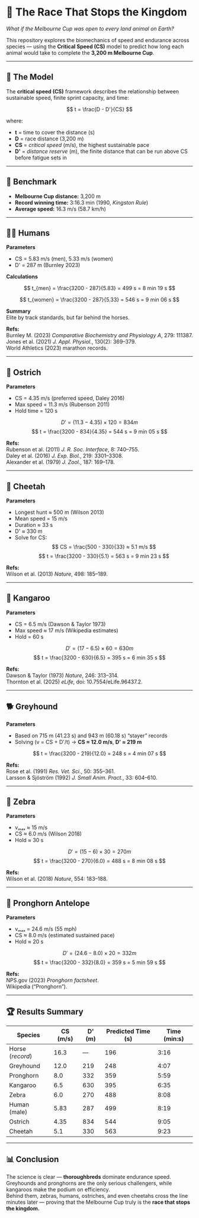 # 🏇 The Race That Stops the Kingdom
*What if the Melbourne Cup was open to every land animal on Earth?*

This repository explores the biomechanics of speed and endurance across species — using the **Critical Speed (CS)** model to predict how long each animal would take to complete the **3,200 m Melbourne Cup**.

---

## 📐 The Model

The **critical speed (CS)** framework describes the relationship between sustainable speed, finite sprint capacity, and time:

$$
t = \frac{D - D'}{CS}
$$

where:  
- **t** = time to cover the distance (s)  
- **D** = race distance (3,200 m)  
- **CS** = *critical speed* (m/s), the highest sustainable pace  
- **D'** = *distance reserve* (m), the finite distance that can be run above CS before fatigue sets in  

---

## 🏁 Benchmark

- **Melbourne Cup distance:** 3,200 m  
- **Record winning time:** 3:16.3 min (1990, *Kingston Rule*)  
- **Average speed:** 16.3 m/s (58.7 km/h)

---

## 🧍‍♂️ Humans

**Parameters**  
- CS = 5.83 m/s (men), 5.33 m/s (women)  
- D' = 287 m (Burnley 2023)

**Calculations**

$$
t_{men} = \frac{3200 - 287}{5.83} = 499 s = 8 min 19 s
$$

$$
t_{women} = \frac{3200 - 287}{5.33} = 546 s = 9 min 06 s
$$

**Summary**  
Elite by track standards, but far behind the horses.

**Refs:**  
Burnley M. (2023) *Comparative Biochemistry and Physiology A*, 279: 111387.  
Jones et al. (2021) *J. Appl. Physiol.*, 130(2): 369–379.  
World Athletics (2023) marathon records.

---

## 🦩 Ostrich

**Parameters**  
- CS = 4.35 m/s (preferred speed, Daley 2016)  
- Max speed = 11.3 m/s (Rubenson 2011)  
- Hold time = 120 s  

$$
D' = (11.3 - 4.35) \times 120 = 834 m
$$
$$
t = \frac{3200 - 834}{4.35} = 544 s = 9 min 05 s
$$

**Refs:**  
Rubenson et al. (2011) *J. R. Soc. Interface*, 8: 740–755.  
Daley et al. (2016) *J. Exp. Biol.*, 219: 3301–3308.  
Alexander et al. (1979) *J. Zool.*, 187: 169–178.

---

## 🐆 Cheetah

**Parameters**  
- Longest hunt ≈ 500 m (Wilson 2013)  
- Mean speed = 15 m/s  
- Duration ≈ 33 s  
- D' ≈ 330 m  
- Solve for CS:
  $$
  CS = \frac{500 - 330}{33} ≈ 5.1 m/s
  $$
$$
t = \frac{3200 - 330}{5.1} = 563 s = 9 min 23 s
$$

**Refs:**  
Wilson et al. (2013) *Nature*, 498: 185–189.

---

## 🦘 Kangaroo

**Parameters**  
- CS = 6.5 m/s (Dawson & Taylor 1973)  
- Max speed ≈ 17 m/s (Wikipedia estimates)  
- Hold = 60 s  

$$
D' = (17 - 6.5) \times 60 = 630 m
$$
$$
t = \frac{3200 - 630}{6.5} = 395 s = 6 min 35 s
$$

**Refs:**  
Dawson & Taylor (1973) *Nature*, 246: 313–314.  
Thornton et al. (2025) *eLife*, doi: 10.7554/eLife.96437.2.

---

## 🐕 Greyhound

**Parameters**  
- Based on 715 m (41.23 s) and 943 m (60.18 s) “stayer” records  
- Solving \(v = CS + D'/t\) → **CS ≈ 12.0 m/s**, **D' ≈ 219 m**

$$
t = \frac{3200 - 219}{12.0} = 248 s = 4 min 07 s
$$

**Refs:**  
Rose et al. (1991) *Res. Vet. Sci.*, 50: 355–361.  
Larsson & Sjöström (1992) *J. Small Anim. Pract.*, 33: 604–610.

---

## 🦓 Zebra

**Parameters**  
- vₘₐₓ ≈ 15 m/s  
- CS ≈ 6.0 m/s (Wilson 2018)  
- Hold ≈ 30 s  

$$
D' = (15 - 6) \times 30 = 270 m
$$
$$
t = \frac{3200 - 270}{6.0} = 488 s = 8 min 08 s
$$

**Refs:**  
Wilson et al. (2018) *Nature*, 554: 183–188.

---

## 🦌 Pronghorn Antelope

**Parameters**  
- vₘₐₓ = 24.6 m/s (55 mph)  
- CS ≈ 8.0 m/s (estimated sustained pace)  
- Hold ≈ 20 s  

$$
D' = (24.6 - 8.0) \times 20 = 332 m
$$
$$
t = \frac{3200 - 332}{8.0} = 359 s = 5 min 59 s
$$

**Refs:**  
NPS.gov (2023) *Pronghorn factsheet*.  
Wikipedia (“Pronghorn”).  

---

## 🏆 Results Summary

| Species | CS (m/s) | D' (m) | Predicted Time (s) | Time (min:s) |
|----------|-----------|--------|--------------------|---------------|
| Horse (*record*) | 16.3 | — | 196 | 3:16 |
| Greyhound | 12.0 | 219 | 248 | 4:07 |
| Pronghorn | 8.0 | 332 | 359 | 5:59 |
| Kangaroo | 6.5 | 630 | 395 | 6:35 |
| Zebra | 6.0 | 270 | 488 | 8:08 |
| Human (male) | 5.83 | 287 | 499 | 8:19 |
| Ostrich | 4.35 | 834 | 544 | 9:05 |
| Cheetah | 5.1 | 330 | 563 | 9:23 |

---

## 📊 Conclusion

The science is clear — **thoroughbreds** dominate endurance speed.  
Greyhounds and pronghorns are the only serious challengers, while kangaroos make the podium on efficiency.  
Behind them, zebras, humans, ostriches, and even cheetahs cross the line minutes later — proving that the Melbourne Cup truly is the **race that stops the kingdom.**
